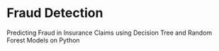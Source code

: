# Fraud Detection
 Predicting Fraud in Insurance Claims using Decision Tree and Random Forest Models on Python
